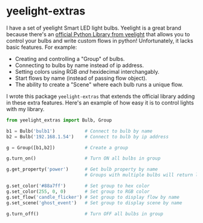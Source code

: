 # yeelight-extras

I have a set of yeelight Smart LED light bulbs. Yeelight is a great brand because there's an [official Python Library from yeelight](https://yeelight.readthedocs.io/en/latest/) that allows you to control your bulbs and write custom flows in python! Unfortunately, it lacks basic features. For example:

* Creating and controlling a "Group" of bulbs.
* Connecting to bulbs by name instead of ip address.
* Setting colors using RGB *and* hexidecimal interchangably.
* Start flows by name (instead of passing flow object). 
* The ability to create a "Scene" where each bulb runs a unique flow.

I wrote this package `yeelight-extras` that extends the official library adding in these extra features. Here's an example of how easy it is to control lights with my library.

```python
from yeelight_extras import Bulb, Group

b1 = Bulb('bulb1')           # Connect to bulb by name
b2 = Bulb('192.168.1.54')    # Connect to bulb by ip address

g = Group([b1,b2])           # Create a group

g.turn_on()                  # Turn ON all bulbs in group

g.get_property('power')      # Get bulb property by name 
                             # Groups with multiple bulbs will return list (ie. ['on', 'on'])

g.set_color('#88a7ff')       # Set group to hex color
g.set_color(255, 0, 0)       # Set group to RGB color
g.set_flow('candle_flicker') # Set group to display flow by name
g.set_scene('ghost_event')   # Set group to display scene by name

g.turn_off()                 # Turn OFF all bulbs in group
```


